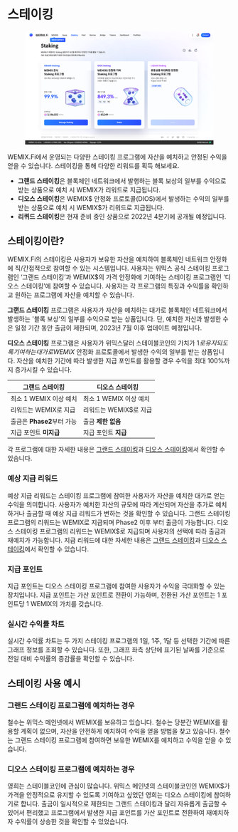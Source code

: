 # 스테이킹

<figure><img src="../../.gitbook/assets/staking.png" alt=""><figcaption></figcaption></figure>

WEMIX.Fi에서 운영되는 다양한 스테이킹 프로그램에 자산을 예치하고 안정된 수익을 얻을 수 있습니다. 스테이킹을 통해 다양한 리워드를 획득 해보세요.

* **그랜드 스테이킹**은 블록체인 네트워크에서 발행하는 블록 보상의 일부를 수익으로 받는 상품으로 예치 시 WEMIX가 리워드로 지급됩니다.
* **디오스 스테이킹**은 WEMIX$ 안정화 프로토콜(DIOS)에서 발생하는 수익의 일부를 받는 상품으로 예치 시 WEMIX$가 리워드로 지급됩니다.
* **리퀴드 스테이킹**은 현재 준비 중인 상품으로 2022년 4분기에 공개될 예정입니다.

## **스테이킹이란?**

WEMIX.Fi의 스테이킹은 사용자가 보유한 자산을 예치하여 블록체인 네트워크 안정화에 직/간접적으로 참여할 수 있는 시스템입니다. 사용자는 위믹스 공식 스테이킹 프로그램인 ‘그랜드 스테이킹’과 WEMIX$의 가격 안정화에 기여하는 스테이킹 프로그램인 ‘디오스 스테이킹’에 참여할 수 있습니다. 사용자는 각 프로그램의 특징과 수익률을 확인하고 원하는 프로그램에 자산을 예치할 수 있습니다.

**그랜드 스테이킹** 프로그램은 사용자가 자산을 예치하는 대가로 블록체인 네트워크에서 발생하는 '블록 보상'의 일부를 수익으로 받는 상품입니다. 단, 예치한 자산과 발생한 수은 일정 기간 동안 출금이 제한되며, 2023년 7월 이후 업데이트 예정입니다.

**디오스 스테이킹** 프로그램은 사용자가 위믹스달러 스테이블코인의 가치가 $1로 유지되도록 기여하는 대가로 WEMIX$ 안정화 프로토콜에서 발생한 수익의 일부를 받는 상품입니다. 자산을 예치한 기간에 따라 발생한 지급 포인트를 활용할 경우 수익을 최대 100%까지 증가시킬 수 있습니다.

| 그랜드 스테이킹            | 디오스 스테이킹         |
| ------------------- | ---------------- |
| 최소 1 WEMIX 이상 예치    | 최소 1 WEMIX 이상 예치 |
| 리워드는 WEMIX로 지급      | 리워드는 WEMIX$로 지급  |
| 출금은 **Phase2**부터 가능 | 출금 **제한 없음**     |
| 지급 포인트 **미지급**      | 지급 포인트 **지급**    |

각 프로그램에 대한 자세한 내용은 [그랜드 스테이킹](grand-staking.md)과 [디오스 스테이킹](dios-staking.md)에서 확인할 수 있습니다.

### 예상 지급 리워드

예상 지급 리워드는 스테이킹 프로그램에 참여한 사용자가 자산을 예치한 대가로 얻는 수익을 의미합니다. 사용자가 예치한 자산의 규모에 따라 계산되며 자산을 추가로 예치하거나 출금할 때 예상 지급 리워드가 변하는 것을 확인할 수 있습니다. 그랜드 스테이킹 프로그램의 리워드는 WEMIX로 지급되며 Phase2 이후 부터 출금이 가능합니다. 디오스 스테이킹 프로그램의 리워드는 WEMIX$로 지급되며 사용자의 선택에 따라 출금과 재예치가 가능합니다. 지급 리워드에 대한 자세한 내용은 [그랜드 스테이킹](grand-staking.md)과 [디오스 스테이킹](dios-staking.md)에서 확인할 수 있습니다.

### 지급 포인트

지급 포인트는 디오스 스테이킹 프로그램에 참여한 사용자가 수익을 극대화할 수 있는 장치입니다. 지급 포인트는 가산 포인트로 전환이 가능하며, 전환된 가산 포인트는 1 포인트당 1 WEMIX의 가치를 갖습니다.

### 실시간 수익률 차트

실시간 수익률 차트는 두 가지 스테이킹 프로그램의 1일, 1주, 1달 등 선택한 기간에 따른 그래프 정보를 조회할 수 있습니다. 또한, 그래프 좌측 상단에 표기된 날짜를 기준으로 전일 대비 수익률의 증감률을 확인할 수 있습니다.

## 스테이킹 사용 예시

### 그랜드 스테이킹 프로그램에 예치하는 경우

철수는 위믹스 메인넷에서 WEMIX를 보유하고 있습니다. 철수는 당분간 WEMIX를 활용할 계획이 없으며, 자산을 안전하게 예치하여 수익을 얻을 방법을 찾고 있습니다. 철수는 그랜드 스테이킹 프로그램에 참여하면 보유한 WEMIX를 예치하고 수익을 얻을 수 있습니다.&#x20;

### 디오스 스테이킹 프로그램에 예치하는 경우

영희는 스테이블코인에 관심이 많습니다. 위믹스 메인넷의 스테이블코인인 WEMIX$가 가격을 안정적으로 유지할 수 있도록 기여하고 싶었던 영희는 디오스 스테이킹에 참여하기로 합니다. 출금이 일시적으로 제한되는 그랜드 스테이킹과 달리 자유롭게 출금할 수 있어서 편리했고 프로그램에서 발생한 지급 포인트를 가산 포인트로 전환하여 재예치하자 수익률이 상승한 것을 확인할 수 있었습니다.
